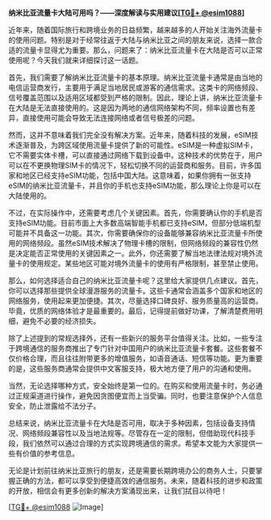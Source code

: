**纳米比亚流量卡大陆可用吗？——深度解读与实用建议[[TG💪+ @esim1088](https://t.me/s/esim1088)]**

近年来，随着国际旅行和跨境业务的日益频繁，越来越多的人开始关注海外流量卡的使用问题。特别是对于经常往返于大陆与纳米比亚之间的朋友来说，选择一款合适的流量卡显得尤为重要。那么，问题来了：纳米比亚流量卡在大陆是否可以正常使用呢？今天我们就来详细探讨这一话题。

首先，我们需要了解纳米比亚流量卡的基本原理。纳米比亚流量卡通常是由当地的电信运营商发行，主要用于满足当地居民或游客的通信需求。这类卡的网络频段、信号覆盖范围以及适用区域都受到严格的限制。因此，理论上讲，纳米比亚流量卡在大陆是无法直接使用的。这是因为两地的通信网络架构不同，频率设置也有差异，直接使用可能会导致无法连接网络或者信号极差的问题。

然而，这并不意味着我们完全没有解决方案。近年来，随着科技的发展，eSIM技术逐渐普及，为跨区域使用流量卡提供了新的可能性。eSIM是一种虚拟SIM卡，它不需要实体卡槽，可以直接通过网络下载到设备中。这种技术的优势在于，用户可以在不更换物理SIM卡的情况下，轻松切换不同的运营商和服务。目前，许多国家和地区已经支持eSIM功能，包括中国大陆。这意味着，如果你拥有一张支持eSIM的纳米比亚流量卡，并且你的手机也支持eSIM功能，那么理论上你是可以在大陆使用的。

不过，在实际操作中，还需要考虑几个关键因素。首先，你需要确认你的手机是否支持eSIM功能。目前市面上大多数高端智能手机都已支持eSIM，但部分低端机型可能并不具备这一功能。其次，你需要确保你的设备能够兼容纳米比亚流量卡所使用的网络频段。虽然eSIM技术解决了物理卡槽的限制，但网络频段的兼容性仍然是决定能否正常使用的关键因素之一。此外，你还需要了解当地法律法规对境外流量卡的使用规定。某些地区可能对境外流量卡的使用有严格限制，甚至禁止使用。

那么，如何选择适合自己的纳米比亚流量卡呢？这里给大家提供几点建议。首先，你可以选择那些提供全球漫游服务的流量卡。这些卡通常会涵盖多个国家和地区的网络服务，使用起来更加便捷。其次，尽量选择口碑良好、服务质量高的运营商。毕竟，优质的网络体验才是最重要的。最后，记得提前做好功课，了解清楚费用明细，避免不必要的经济损失。

除了上述提到的常规选择外，还有一些新兴的服务平台值得关注。比如，一些专注于跨境通信的服务商推出了专门针对中国用户的纳米比亚流量卡套餐。这些套餐不仅价格合理，而且往往附带更多的增值服务，如语音通话、短信等功能。更为重要的是，这些服务商通常会提供中文客服支持，极大地方便了用户的沟通和使用。

当然，无论选择哪种方式，安全始终是第一位的。在购买和使用流量卡时，务必通过正规渠道进行操作，避免因贪图便宜而上当受骗。同时，也要注意保护个人信息安全，防止泄露给不法分子。

总结来说，纳米比亚流量卡在大陆是否可用，取决于多种因素，包括设备支持情况、网络频段兼容性以及当地法规等。尽管存在一定的限制，但借助现代科技手段，我们依然可以通过合理的方式实现跨境通信的需求。希望本文能为大家提供一些有价值的参考信息。

无论是计划前往纳米比亚旅行的朋友，还是需要长期跨境办公的商务人士，只要掌握正确的方法，都可以享受到便捷高效的通信服务。未来，随着科技的进步和政策的开放，相信会有更多创新的解决方案涌现出来，让我们拭目以待吧！

[[TG💪+ @esim1088](https://t.me/s/esim1088) ![Image](https://i.postimg.cc/4NQfJmqS/Snipaste-2025-05-13-00-14-12.png)]